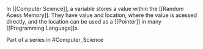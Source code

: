 In [[Computer Science]], a variable stores a value within the [[Random Acess Memory]]. They have value and location, where the value is acessed directly, and the location can be used as a [[Pointer]] in many [[Programming Language]]s.

Part of a series in #Computer_Science 